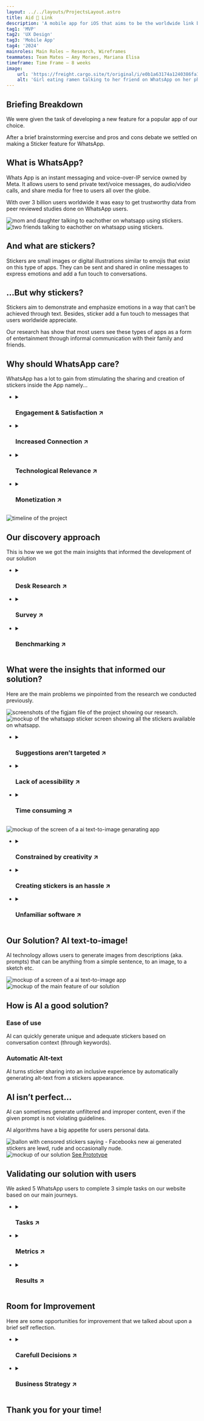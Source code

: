 ```yaml
---
layout: ../../layouts/ProjectsLayout.astro
title: Aid 🔗 Link
description: 'A mobile app for iOS that aims to be the worldwide link between aid organizations and their donors.'
tag1: 'MVP'
tag2: 'UX Design'
tag3: 'Mobile App'
tag4: '2024'
mainroles: Main Roles — Research, Wireframes
teammates: Team Mates — Amy Moraes, Mariana Elisa
timeframe: Time Frame — 8 weeks
image:
    url: 'https://freight.cargo.site/t/original/i/e0b1a63174a1240386fa1b2da4da7c3b820d2d7df6b7894afc231b394fde48d0/AidLink_cover.jpg'
    alt: 'Girl eating ramen talking to her friend on WhatsApp on her phone. Shes using the new ai sticker feature to communicate with her.'
---
```


<section class="case_studies_content_2columns">
  <h2>Briefing Breakdown</h2>
  <div>
      <p>We were given the task of developing a new feature for a popular app of our choice.</p>
      <p>After a brief brainstorming exercise and pros and cons debate we settled on making a Sticker feature for WhatsApp.</p>
  </div>
</section>

<section class="case_studies_content_2columns">
        <div>
            <h2>What is WhatsApp?</h2>
            <p>Whats App is an instant messaging and voice-over-IP service owned by Meta. It allows users to send private text/voice messages, do audio/video calls, and share media for free to users all over the globe.</p>
            <p>With over 3 billion users worldwide it was easy to get trustworthy data from peer reviewed studies done on WhatsApp users.</p>
        </div>
        <img src="https://freight.cargo.site/t/original/i/07ff21dd44336c91cef9592be19895ea0652a42f4a3def0c810047b9efaf6acd/whatsapp.jpg" alt="mom and daughter talking to eachother on whatsapp using stickers."></img>
</section>

<section class="case_studies_content_2columns">
        <img src="https://freight.cargo.site/t/original/i/f54501b543b2cd7574025012ddcbd501e56b7e03af10914c76596938bd4e2292/stickers.jpg" alt="two friends talking to eachother on whatsapp using stickers."></img>
        <div>
            <h2>And what are stickers?</h2>
            <p>Stickers are small images or digital illustrations similar to emojis that exist on this type of apps. They can be sent and shared in online messages to express emotions and add a fun touch to conversations.</p>
        </div>
</section>

<section class="case_studies_content_2columns">
  <h2>...But why stickers?</h2>
  <div>
      <p>Stickers aim to demonstrate and emphasize emotions in a way that can’t be achieved through text. Besides, sticker add a fun touch to messages that users worldwide appreciate.</p>
      <p>Our research has show that most users see these types of apps as a form of entertainment through informal communication with their family and friends.</p>
  </div>
</section>

<section class="case_studies_content_2columns">
    <div>
        <h2>Why should WhatsApp care?</h2>
        <p>WhatsApp has a lot to gain from stimulating the sharing and creation of stickers inside the App namely...</p>
    </div>
    <ul>
        <li>
        <details>
            <summary><h3>Engagement & Satisfaction ↗</h3></summary>
            <p>Users wouldn’t need to leave the app to create their own stickers and sticker sharing and creation increases engagement and user satisfaction.</p>
          </details>
        </li>
        <li>
            <details>
                <summary><h3>Increased Connection ↗</h3></summary>
                <p>Ongoing creation of stickers might lead active users to get attached to their sticker libraries, serving as a motivation to keep using the app and abandon competitor apps.</p>
             </details>
        </li>
        <li>
            <details>
                <summary><h3>Technological Relevance ↗</h3></summary>
                <p>The emergence of artificial intelligence (AI) has sparked curiosity among users worldwide, and people are increasingly drawn to explore and engage with these innovations.</p>
            </details>
        </li>
        <li>
        <details>
            <summary><h3>Monetization ↗</h3></summary>
            <p>This feature is an opportunity for WhatsApp when it comes to monetization, through the creation of special tools and features only available to premium users.</p>
          </details>
        </li>
    </ul>
</section>

<section>
    <img src="https://freight.cargo.site/t/original/i/70c0b8306bbd226a29ad6cf4ecc4c09a15a85b73a5d267083fab0f2c3664be04/timeline.jpg" alt="timeline of the project"></img>
</section>

<section class="case_studies_content_2columns">
    <div>
        <h2>Our discovery approach</h2>
        <p>This is how we we got the main insights that informed the development of our solution</p>
    </div>
    <ul>
        <li>
        <details>
            <summary><h3>Desk Research ↗</h3></summary>
            <p>We analyzed multiple pear reviewed studies about WhatsApp users, Sticker users and AI text-to-image.</p>
          </details>
        </li>
        <li>
            <details>
                <summary><h3>Survey ↗</h3></summary>
                <p>We did a quick survey with 30 WhatsApp users to reinforce/debunk some of our assumptions.</p>
             </details>
        </li>
        <li>
            <details>
                <summary><h3>Benchmarking ↗</h3></summary>
                <p>We looked at over 15 different apps related to making stickers and text-to-image AI generators to understand their approach to sticker/image generation and editing.</p>
            </details>
        </li>
    </ul>
</section>

<section class="case_studies_content_2columns">
  <div>
      <h2>What were the insights that informed our solution?</h2>
      <p>Here are the main problems we pinpointed from the research we conducted previously.</p>
  </div>
  <img src="https://freight.cargo.site/t/original/i/2193310b2a79c2fb47195b7ceb9fb479a63060c47ea3b662ea823d0f08d8e713/insights.jpg" alt="screenshots of the figjam file of the project showing our research."></img>
</section>

<section class="case_studies_content_2columns">
    <img src="https://freight.cargo.site/t/original/i/a730a9a07c7f3e16ae293d1405a5319bfde27100bada20c6782cec133f2a2b9c/problems1.jpg" alt="mockup of the whatsapp sticker screen showing all the stickers available on whatsapp."></img>
      <ul>
        <li>
        <details>
            <summary><h3>Suggestions aren’t targeted ↗</h3></summary>
            <p>Sticker suggestions are the same for all users, meaning that they don’t fit each users personality and usage context.</p>
          </details>
        </li>
        <li>
            <details>
                <summary><h3>Lack of acessibility ↗</h3></summary>
                <p>Invisual users are excluded from the experience of creating and sharing stickers.</p>
             </details>
        </li>
        <li>
            <details>
                <summary><h3>Time consuming ↗</h3></summary>
                <p>Users take too long to find the perfect sticker that fits their conversations context.</p>
            </details>
        </li>
    </ul> 
</section>

<section class="case_studies_content_2columns">
  <img src="https://freight.cargo.site/t/original/i/772d949d2eb98fb6aaa53556bb2b2a010b49d5e9dea2346d4e9339a7ccedc408/problems2.jpg" alt="mockup of the screen of a ai text-to-image genarating app"></img>
    <ul>
      <li>
      <details>
          <summary><h3>Constrained by creativity ↗</h3></summary>
          <p>Sticker creation is restricted by the users creativity and media content available in their gallery.</p>
        </details>
      </li>
      <li>
          <details>
              <summary><h3>Creating stickers is an hassle ↗</h3></summary>
              <p>Users who create stickers have to use third party software to do so and upload their stickers to WhatsApp. There is no way to create stickers in app.</p>
           </details>
      </li>
      <li>
          <details>
              <summary><h3>Unfamiliar software ↗</h3></summary>
              <p>Users who are less tech savvy may have trouble recognizing software patterns that are common in these types of products. </p>
          </details>
      </li>
  </ul> 
</section>

<section class="case_studies_content_2columns">
  <div>
      <h2>Our Solution? AI text-to-image!</h2>
      <p>AI technology allows users to generate images from descriptions (aka. prompts) that can be anything from a simple sentence, to an image, to a sketch etc.</p>
  </div>
  <img src="https://freight.cargo.site/t/original/i/2e8f96797e9c102bdea5a2d2015d4b4a5315b58467040f43f545456136f094d3/solution.jpg" alt="mockup of a screen of a ai text-to-image app"></img>
</section>

<section class="case_studies_content_2columns">
  <img src="https://freight.cargo.site/t/original/i/1a9d6bb895b33e3ac7c2b53e018ff11d13378d53b5c42829a7e87e551336776c/solution2.jpg" alt="mockup of the main feature of our solution"></img>
  <div>
      <h2>How is AI a good solution?</h2>
      <h3>Ease of use</h3>
      <p>AI can quickly generate unique and adequate stickers based on conversation context (through keywords).</p>
      <h3>Automatic Alt-text</h3>
      <p>AI turns sticker sharing into an inclusive experience by automatically generating alt-text from a stickers appearance.</p>
  </div>
</section>

<section class="case_studies_content_2columns">
  <div>
      <h2>AI isn’t perfect...</h2>
      <p>AI can sometimes generate unfiltered and improper content, even if the given prompt is not violating guidelines.</p>
      <p>AI algorithms have a big appetite for users personal data.</p>
  </div>
  <img src="https://freight.cargo.site/t/original/i/cbc7ced8a549c5fc2e1de97364eb1067f87c9e8328666e62089feb2ace270062/aiproblems.jpg" alt="ballon with censored stickers saying - Facebooks new ai generated stickers are lewd, rude and occasionally nude."></img>
</section>

<section class="prototype">
    <img src="https://freight.cargo.site/t/original/i/1aca920d8795974081b4c9979dbd04e67ebbb7abea49425a91c9ea4628acb848/solution_cover.jpg" alt="mockup of our solution"></img>
    <a class="cta" href="https://www.figma.com/proto/c2olOAxiqFcUZvLFCz4MCj/AI-Stickers-Whatsapp?type=design&node-id=198-1919&t=RnlVOzofoCy7rq5N-1&scaling=min-zoom&page-id=1%3A2961&starting-point-node-id=198%3A1919&fuid=1298756427841681183" target="_blank">See Prototype</a>
</section>

<section class="case_studies_content_2columns">
    <div>
        <h2>Validating our solution with users</h2>   
        <p>We asked 5 WhatsApp users to complete 3 simple tasks on our website based on our main journeys.</p>
    </div> 
    <ul>
        <li>
        <details>
            <summary><h3>Tasks ↗</h3></summary>
            <p>We started by asking our participants to “React to a message and generate an AI sticker”, “Access the Premium Page” and “Edit your sticker and delete the respective text box”.</p>
          </details>
        </li>
        <li>
            <details>
                <summary><h3>Metrics ↗</h3></summary>
                <p>To validate our solution we measured wether users were capable of successfully completing a task, how much time it took them to complete the task.</p>
             </details>
        </li>
        <li>
            <details>
                <summary><h3>Results ↗</h3></summary>
                <p>We found the 3rd task to be straightforward with a 100% success rate. In the 1st task, some users attempted to drag the message instead of pressing it. The 2nd task revealed challenges in locating premium features, indicating a need for enhanced visibility, potentially through popups and sticky buttons.
                </p>
            </details>
        </li>
    </ul>
</section>

<section class="case_studies_content_2columns"> 
    <div>
        <h2>Room for Improvement</h2>   
        <p>Here are some opportunities for improvement that we talked about upon a brief self reflection. </p>
    </div>
    <ul>
        <li>
        <details>
            <summary><h3>Carefull Decisions ↗</h3></summary>
            <p>Carefully deciding our discovery approaches from the get go can lead us to better insights and more interesting solutions.</p>
          </details>
        </li>
        <li>
            <details>
                <summary><h3>Business Strategy ↗</h3></summary>
                <p>Better understand how this feature could be beneficial from a business stand point.</p>
             </details>
        </li>
    </ul>
</section>

<section>
    <h1>Thank you for your time!</h1>
</section>